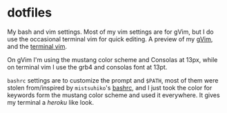 dotfiles
========

My bash and vim settings. Most of my vim settings are for
gVim, but I do use the occasional terminal vim for quick
editing. A preview of my [gVim](http://i.imgur.com/zhY3NWS.png),
and the [terminal vim](http://i.imgur.com/GwAP1yz.png).

On gVim I'm using the mustang color scheme and Consolas
at 13px, while on terminal vim I use the grb4 and consolas font
at 13pt.

`bashrc` settings are to customize the prompt and `$PATH`,
most of them were stolen from/inspired by `mistsuhiko`'s
[bashrc](https://github.com/mitsuhiko/dotfiles/blob/master/bash/bashrc),
and I just took the color for keywords form the mustang color
scheme and used it everywhere. It gives my terminal a _heroku_
like look.
